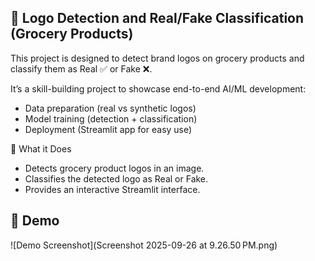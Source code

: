 ## 🛒 Logo Detection and Real/Fake Classification (Grocery Products)

This project is designed to detect brand logos on grocery products and classify them as Real ✅ or Fake ❌.

It’s a skill-building project to showcase end-to-end AI/ML development:
* Data preparation (real vs synthetic logos)
* Model training (detection + classification)
* Deployment (Streamlit app for easy use)

🚀 What it Does

* Detects grocery product logos in an image.
* Classifies the detected logo as Real or Fake.
* Provides an interactive Streamlit interface.


## 📸 Demo


![Demo Screenshot](Screenshot 2025-09-26 at 9.26.50 PM.png)


